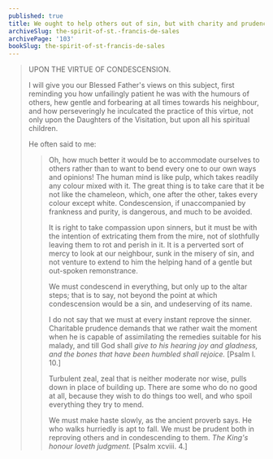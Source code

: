 ```yaml
---
published: true
title: We ought to help others out of sin, but with charity and prudence
archiveSlug: the-spirit-of-st.-francis-de-sales
archivePage: '103'
bookSlug: the-spirit-of-st-francis-de-sales
---
```


> UPON THE VIRTUE OF CONDESCENSION.
> 
> I will give you our Blessed Father's views on this subject, first reminding you how unfailingly patient he was with the humours of others, hew gentle and forbearing at all times towards his neighbour, and how perseveringly he inculcated the practice of this virtue, not only upon the Daughters of the Visitation, but upon all his spiritual children.
> 
> He often said to me:
> 
>> Oh, how much better it would be to accommodate ourselves to others rather than to want to bend every one to our own ways and opinions! The human mind is like pulp, which takes readily any colour mixed with it. The great thing is to take care that it be not like the chameleon, which, one after the other, takes every colour except white. Condescension, if unaccompanied by frankness and purity, is dangerous, and much to be avoided.
>> 
>> It is right to take compassion upon sinners, but it must be with the intention of extricating them from the mire, not of slothfully leaving them to rot and perish in it. It is a perverted sort of mercy to look at our neighbour, sunk in the misery of sin, and not venture to extend to him the helping hand of a gentle but out-spoken remonstrance.
>>
>> We must condescend in everything, but only up to the altar steps; that is to say, not beyond the point at which condescension would be a sin, and undeserving of its name.
>>
>> I do not say that we must at every instant reprove the sinner. Charitable prudence demands that we rather wait the moment when he is capable of assimilating the remedies suitable for his malady, and till God shall *give to his hearing joy and gladness, and the bones that have been humbled shall rejoice.* [Psalm l. 10.]
>>
>> Turbulent zeal, zeal that is neither moderate nor wise, pulls down in place of building up. There are some who do no good at all, because they wish to do things too well, and who spoil everything they try to mend.
>>
>> We must make haste slowly, as the ancient proverb says. He who walks hurriedly is apt to fall. We must be prudent both in reproving others and in condescending to them. *The King's honour loveth judgment.* [Psalm xcviii. 4.]
